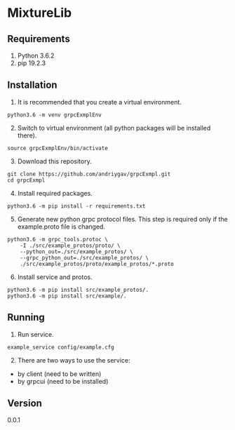 # MixtureLib

## Requirements
1. Python 3.6.2
2. pip 19.2.3

## Installation
1. It is recommended that you create a virtual environment.
```
python3.6 -m venv grpcExmplEnv
```
2. Switch to virtual environment (all python packages will be installed there).
```
source grpcExmplEnv/bin/activate
```
3. Download this repository.
```
git clone https://github.com/andriygav/grpcExmpl.git
cd grpcExmpl
```
4. Install required packages.
```
python3.6 -m pip install -r requirements.txt
```
5. Generate new python grpc protocol files. This step is required only if the example.proto file is changed.
```
python3.6 -m grpc_tools.protoc \
    -I ./src/example_protos/proto/ \
    --python_out=./src/example_protos/ \
    --grpc_python_out=./src/example_protos/ \
    ./src/example_protos/proto/example_protos/*.proto
```
6. Install service and protos.
```
python3.6 -m pip install src/example_protos/.
python3.6 -m pip install src/example/.
```

## Running
1. Run service.
```
example_service config/example.cfg
```
2. There are two ways to use the service:
  * by client (need to be written)
  * by grpcui (need to be installed)

## Version
0.0.1
